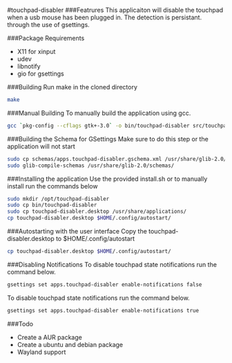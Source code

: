 #touchpad-disabler
###Featrures
This applicaiton will disable the touchpad when a usb mouse has been plugged in. The detection is persistant. through the use of gsettings.

###Package Requirements
* X11 for xinput
* udev
* libnotify
* gio for gsettings

###Building
Run make in the cloned directory
````bash
make

````

###Manual Building
To manually build the application using gcc.
````bash
gcc `pkg-config --cflags gtk+-3.0` -o bin/touchpad-disabler src/touchpad-disabler.c src/touchpad.c `pkg-config --libs gtk+-3.0 libnotify` -ludev

````

###Building the Schema for GSettings
Make sure to do this step or the application will not start
````bash
sudo cp schemas/apps.touchpad-disabler.gschema.xml /usr/share/glib-2.0/schemas/
sudo glib-compile-schemas /usr/share/glib-2.0/schemas/

````

###Installing the application
Use the provided install.sh or to manually install run the commands below
````bash
sudo mkdir /opt/touchpad-disabler
sudo cp bin/touchpad-disabler
sudo cp touchpad-disabler.desktop /usr/share/applications/
cp touchpad-disabler.desktop $HOME/.config/autostart/

````

###Autostarting with the user interface
Copy the touchpad-disabler.desktop to $HOME/.config/autostart
````bash
cp touchpad-disabler.desktop $HOME/.config/autostart/

````

###Disabling Notifications
To disable touchpad state notifications run the command below.
````bash
gsettings set apps.touchpad-disabler enable-notifications false

````

To disable touchpad state notifications run the command below.
````bash
gsettings set apps.touchpad-disabler enable-notifications true

````

###Todo
* Create a AUR package
* Create a ubuntu and debian package
* Wayland support
